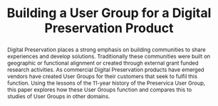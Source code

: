 ---
abstract: Digital Preservation places a strong emphasis on building communities to
  share experiences and develop solutions. Traditionally these communities were built
  on geographic or functional alignment or created through external grant funded research
  activities. As commercial Digital Preservation products have emerged vendors have
  created User Groups for their customers that seek to fulfil this function. Using
  the lessons of the 11-year history of the Preservica User Group, this paper explores
  how these User Groups function and compares this to studies of User Groups in other
  domains.
creators:
- Cochrane, Euan
- Verdegem, Remke
- Tilbury, Jonathan
date: null
document_url: https://services.phaidra.univie.ac.at/api/object/o:1079912/download
grand_parent: iPRES
institutions: []
keywords: []
landing_page_url: https://phaidra.univie.ac.at/o:1079912
language: eng
layout: publication
license: CC BY 4.0 International
notes_url: null
parent: iPRES 2019
publication_type: paper
size: 210787
slides_url: null
source_name: iPRES
title: 'Building a User Group for a Digital Preservation Product '
year: 2019
---